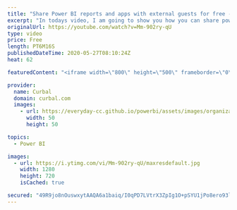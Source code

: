 ```yaml
---
title: "Share Power BI reports and apps with external guests for free - Azure B2B"
excerpt: "In todays video, I am going to show you how you can share power bi reports, dashboards, apps with external guests for free. (there are 3 licensing options for this).  Link to Power BI B2B docs: https://docs.microsoft.com/en-us/power-bi/admin/service-admin-azure-ad-b2b  Link to publish to web limitations:"
originalUrl: https://youtube.com/watch?v=Mm-902ry-qU
type: video
price: Free
length: PT6M16S
publishedDateTime: 2020-05-27T08:10:24Z
heat: 62

featuredContent: "<iframe width=\"800\" height=\"500\" frameborder=\"0\" src=\"https://www.youtube.com/embed/Mm-902ry-qU\" allow=\"accelerometer; autoplay; encrypted-media; gyroscope; picture-in-picture\" allowfullscreen></iframe>"

provider:
  name: Curbal
  domain: curbal.com
  images:
    - url: https://everyday-cc.github.io/powerbi/assets/images/organizations/curbal.com-50x50.jpg
      width: 50
      height: 50

topics:
  - Power BI

images:
  - url: https://i.ytimg.com/vi/Mm-902ry-qU/maxresdefault.jpg
    width: 1280
    height: 720
    isCached: true

secured: "49R9jo8nOuswxytAAQA6a1baiq/I0qPD7LVtrX3ZpIg1O+pSYU1jPo8ero93lWydaL0hZmw2pp2ucT8N91NBE76Kr885I6Y022exNTNfxNwVTPxwqj10De+A0ZgaEQGQ+TuoCeN7ImlMtZ5TBacrK9X7Q0+L5xoqlUH10CXSFh3gpGmqlSkjlDCdAkVeY15GmMUcXj2azFkaelQcTknOvAA5a0aOBeCV6nCUzT7Tz6JenO0fdiZJmkWZGsmUz1tP9ZnLmLYzmfy/UAkXeZqFo8dH+OIxN8jZShrbxqfbtUwH50ez19/n3vuAySuMi+RGtLjos9ur2s4bcPbU8Q+gDTVOOdWpbpPEipAlAucqxUahnbkpbo6YSvXST8GSW0Yfc+lA9YS/Kjdrk/FS5kna7KFeU96pdZ1IjPN7oXaahuA=;i+f2jCvGy9OayB5ic/XiqQ=="
---
```


